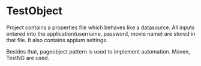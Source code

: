 # TestObject

Project contains a properties file which behaves like a datasource.
All inputs entered into the application(username, password, movie name) are stored in that file.
It also contains appium settings.

Besides that, pageobject pattern is used to implement automation.
Maven, TestNG are used.
